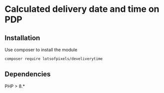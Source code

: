 # Calculated delivery date and time on PDP

## Installation

Use composer to install the module

```bash
composer require lotsofpixels/develiverytime
```

## Dependencies

PHP > 8.*
